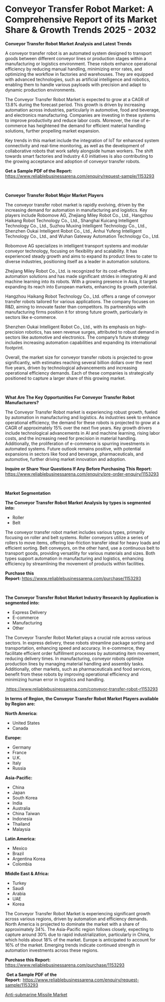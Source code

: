 <p><h1>Conveyor Transfer Robot Market: A Comprehensive Report of its Market Share & Growth Trends 2025 - 2032</h1></p><p><strong>Conveyor Transfer Robot Market Analysis and Latest Trends</strong></p>
<p><p>A conveyor transfer robot is an automated system designed to transport goods between different conveyor lines or production stages within a manufacturing or logistics environment. These robots enhance operational efficiency by reducing manual handling, minimizing error rates, and optimizing the workflow in factories and warehouses. They are equipped with advanced technologies, such as artificial intelligence and robotics, enabling them to handle various payloads with precision and adapt to dynamic production environments.</p><p>The Conveyor Transfer Robot Market is expected to grow at a CAGR of 13.8% during the forecast period. This growth is driven by increasing automation across industries, particularly in automotive, food and beverage, and electronics manufacturing. Companies are investing in these systems to improve productivity and reduce labor costs. Moreover, the rise of e-commerce has heightened the demand for efficient material handling solutions, further propelling market expansion.</p><p>Key trends in this market include the integration of IoT for enhanced system connectivity and real-time monitoring, as well as the development of collaborative robots that work safely alongside human workers. The shift towards smart factories and Industry 4.0 initiatives is also contributing to the growing acceptance and adoption of conveyor transfer robots.</p></p>
<p><strong>Get a Sample PDF of the Report:&nbsp;</strong> <a href="https://www.reliablebusinessarena.com/enquiry/request-sample/1153293?utm_campaign=3042&utm_medium=2&utm_source=Github&utm_content=ia&utm_term=12042025&utm_id=conveyor-transfer-robot">https://www.reliablebusinessarena.com/enquiry/request-sample/1153293</a></p>
<p>&nbsp;</p>
<p><strong>Conveyor Transfer Robot Major Market Players</strong></p>
<p><p>The conveyor transfer robot market is rapidly evolving, driven by the increasing demand for automation in manufacturing and logistics. Key players include Robomove AG, Zhejiang Miley Robot Co., Ltd., Hangzhou Haikang Robot Technology Co., Ltd., Shanghai Kuicang Intelligent Technology Co., Ltd., Suzhou Muxing Intelligent Technology Co., Ltd., Shenzhen Oukai Intelligent Robot Co., Ltd., Anhui Yufeng Intelligent Technology Co., Ltd., and Wuhan Gateway Automation Technology Co., Ltd.</p><p>Robomove AG specializes in intelligent transport systems and modular conveyor technology, focusing on flexibility and scalability. It has experienced steady growth and aims to expand its product lines to cater to diverse industries, positioning itself as a leader in automation solutions.</p><p>Zhejiang Miley Robot Co., Ltd. is recognized for its cost-effective automation solutions and has made significant strides in integrating AI and machine learning into its robots. With a growing presence in Asia, it targets expanding its reach into European markets, enhancing its growth potential.</p><p>Hangzhou Haikang Robot Technology Co., Ltd. offers a range of conveyor transfer robots tailored for various applications. The company focuses on R&D, aiming to innovate faster than competitors. Its partnerships with manufacturing firms position it for strong future growth, particularly in sectors like e-commerce.</p><p>Shenzhen Oukai Intelligent Robot Co., Ltd., with its emphasis on high-precision robotics, has seen revenue surges, attributed to robust demand in sectors like automotive and electronics. The company’s future strategy includes increasing automation capabilities and expanding its international footprint.</p><p>Overall, the market size for conveyor transfer robots is projected to grow significantly, with estimates reaching several billion dollars over the next five years, driven by technological advancements and increasing operational efficiency demands. Each of these companies is strategically positioned to capture a larger share of this growing market.</p></p>
<p>&nbsp;</p>
<p><strong>What Are The Key Opportunities For Conveyor Transfer Robot Manufacturers?</strong></p>
<p><p>The Conveyor Transfer Robot market is experiencing robust growth, fueled by automation in manufacturing and logistics. As industries seek to enhance operational efficiency, the demand for these robots is projected to grow at a CAGR of approximately 15% over the next five years. Key growth drivers include technological advancements in AI and machine learning, rising labor costs, and the increasing need for precision in material handling. Additionally, the proliferation of e-commerce is spurring investments in automated systems. Future outlook remains positive, with potential expansions in sectors like food and beverage, pharmaceuticals, and automotive, further driving market innovation and adoption.</p></p>
<p><strong>Inquire or Share Your Questions If Any Before Purchasing This Report:</strong> <a href="https://www.reliablebusinessarena.com/enquiry/pre-order-enquiry/1153293?utm_campaign=3042&utm_medium=2&utm_source=Github&utm_content=ia&utm_term=12042025&utm_id=conveyor-transfer-robot">https://www.reliablebusinessarena.com/enquiry/pre-order-enquiry/1153293</a></p>
<p>&nbsp;</p>
<p><strong>Market Segmentation</strong></p>
<p><strong>The Conveyor Transfer Robot Market Analysis by types is segmented into:</strong></p>
<p><ul><li>Roller</li><li>Belt</li></ul></p>
<p><p>The conveyor transfer robot market includes various types, primarily focusing on roller and belt systems. Roller conveyors utilize a series of rollers to move items, offering low-friction transfer ideal for heavy loads and efficient sorting. Belt conveyors, on the other hand, use a continuous belt to transport goods, providing versatility for various materials and sizes. Both types support automation in manufacturing and logistics, enhancing efficiency by streamlining the movement of products within facilities.</p></p>
<p><strong>Purchase this Report:&nbsp;</strong><a href="https://www.reliablebusinessarena.com/purchase/1153293?utm_campaign=3042&utm_medium=2&utm_source=Github&utm_content=ia&utm_term=12042025&utm_id=conveyor-transfer-robot">https://www.reliablebusinessarena.com/purchase/1153293</a></p>
<p>&nbsp;</p>
<p><strong>The Conveyor Transfer Robot Market Industry Research by Application is segmented into:</strong></p>
<p><ul><li>Express Delivery</li><li>E-commerce</li><li>Manufacturing</li><li>Other</li></ul></p>
<p><p>The Conveyor Transfer Robot Market plays a crucial role across various sectors. In express delivery, these robots streamline package sorting and transportation, enhancing speed and accuracy. In e-commerce, they facilitate efficient order fulfillment processes by automating item movement, reducing delivery times. In manufacturing, conveyor robots optimize production lines by managing material handling and assembly tasks. Additionally, other markets, such as pharmaceuticals and food services, benefit from these robots by improving operational efficiency and minimizing human error in logistics and handling.</p></p>
<p><a href="https://www.reliablebusinessarena.com/conveyor-transfer-robot-r1153293?utm_campaign=3042&utm_medium=2&utm_source=Github&utm_content=ia&utm_term=12042025&utm_id=conveyor-transfer-robot">&nbsp;https://www.reliablebusinessarena.com/conveyor-transfer-robot-r1153293</a></p>
<p><strong>In terms of Region, the Conveyor Transfer Robot Market Players available by Region are:</strong></p>
<p>
    <p> <strong> North America: </strong>
        <ul>
            <li>United States</li>
            <li>Canada</li>
        </ul>
        </p> 
    <p> <strong> Europe: </strong>
        <ul>
            <li>Germany</li>
            <li>France</li>
            <li>U.K.</li>
            <li>Italy</li>
            <li>Russia</li>
        </ul>
        </p> 
    <p> <strong> Asia-Pacific: </strong>
        <ul>
            <li>China</li>
            <li>Japan</li>
            <li>South Korea</li>
            <li>India</li>
            <li>Australia</li>
            <li>China Taiwan</li>
            <li>Indonesia</li>
            <li>Thailand</li>
            <li>Malaysia</li>
        </ul>
        </p> 
    <p> <strong> Latin America: </strong>
        <ul>
            <li>Mexico</li>
            <li>Brazil</li>
            <li>Argentina Korea</li>
            <li>Colombia</li>
        </ul>
        </p> 
    <p> <strong> Middle East & Africa: </strong>
        <ul>
            <li>Turkey</li>
            <li>Saudi</li>
            <li>Arabia</li>
            <li>UAE</li>
            <li>Korea</li>
        </ul>
    </p>
    </p>
<p><p>The Conveyor Transfer Robot Market is experiencing significant growth across various regions, driven by automation and efficiency demands. North America is projected to dominate the market with a share of approximately 34%. The Asia-Pacific region follows closely, expecting to capture around 30% due to rapid industrialization, particularly in China, which holds about 18% of the market. Europe is anticipated to account for 16% of the market. Emerging trends indicate continued strength in automation investments across these regions.</p></p>
<p><strong>Purchase this Report: </strong><a href="https://www.reliablebusinessarena.com/purchase/1153293?utm_campaign=3042&utm_medium=2&utm_source=Github&utm_content=ia&utm_term=12042025&utm_id=conveyor-transfer-robot">https://www.reliablebusinessarena.com/purchase/1153293</a></p>
<p>&nbsp;<strong>Get a Sample PDF of the Report:&nbsp;&nbsp;</strong><a href="https://www.reliablebusinessarena.com/enquiry/request-sample/1153293?utm_campaign=3042&utm_medium=2&utm_source=Github&utm_content=ia&utm_term=12042025&utm_id=conveyor-transfer-robot">https://www.reliablebusinessarena.com/enquiry/request-sample/1153293</a></p>
<p><strong></strong></p>
<p><p><a href="https://github.com/sapsaidamary/Market-Research-Report-List-1/blob/main/anti-submarine-missile-market.md?utm_campaign=3042&utm_medium=2&utm_source=Github&utm_content=ia&utm_term=12042025&utm_id=conveyor-transfer-robot">Anti-submarine Missile Market</a></p></p>